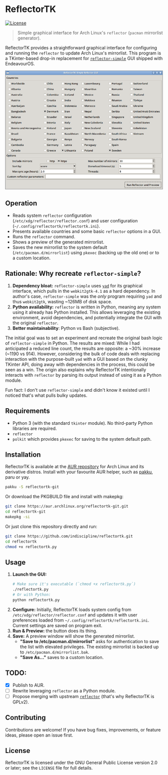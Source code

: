 # ReflectorTK
[![License](https://img.shields.io/badge/license-GPLv2-blue.svg)](LICENSE)
> Simple graphical interface for Arch Linux's `reflector` (`pacman` mirrorlist generator).

ReflectorTK provides a straightforward graphical interface for configuring and running the `reflector` to update Arch Linux's mirrorlist. This program is a TKinter-based drop-in replacement for [`reflector-simple`](https://github.com/endeavouros-team/PKGBUILDS/tree/master/reflector-simple) GUI shipped with EndeavourOS.

![ReflectorTK screenshot](screenshot.png)

## Operation

- Reads system `reflector` configuration (`/etc/xdg/reflector/reflector.conf`) and user configuration (`~/.config/reflectortk/reflectortk.ini`).
- Presents available countries and some basic `reflector` options in a GUI.
- Runs the `reflector` command.
- Shows a preview of the generated mirrorlist.
- Saves the new mirrorlist to the system default (`/etc/pacman.d/mirrorlist`) using `pkexec` (backing up the old one) or to a custom location.

## Rationale: Why recreate `reflector-simple`?

1.  **Dependency bloat:** `reflector-simple` uses [`yad`](https://github.com/v1cont/yad) for its graphical interface, which pulls in the `webkit2gtk-4.1` as a hard dependency. In author's case, `reflector-simple` was the *only* program requiring `yad` and thus `webkit2gtk`, wasting ~126MB of disk space.
2.  **Python availability:** `reflector` is written in Python, meaning any system using it already has Python installed. This allows leveraging the existing environment, avoid dependencies, and potentially integrate the GUI with the original `reflector`.
3. **Better maintainability**: Python vs Bash (subjective). 

The initial goal was to set an experiment and recreate the original bash logic of `reflector-simple` in Python. The results are mixed: While I had anticipated a reduced line count, the results are opposite: a ~30% increase (~1190 vs 914). However, considering the bulk of code deals with replacing interaction with the purpose-built `yad` with a GUI based on the clunky TKinter API, doing away with dependencies in the process, this could be seen as a win. The origin also explains why ReflectorTK intentionally interacts with `reflector` by parsing its output instead of using it as a Python module.

Fun fact: I don't use `reflector-simple` and didn't know it existed until I noticed that's what pulls bulky updates.

## Requirements

*   Python 3 (with the standard `tkinter` module). No third-party Python libraries are required.
*   `reflector`
*   `polkit` which provides `pkexec` for saving to the system default path.

## Installation

ReflectorTK is available at the [AUR repository](https://aur.archlinux.org/packages/reflectortk-git) for Arch Linux and its derivative distros. Install with your favourite AUR helper, such as [pakku](https://github.com/zqqw/pakku), paru or yay.

```bash
pakku -S reflectortk-git
```

Or download the PKGBUILD file and install with makepkg:

```bash
git clone https://aur.archlinux.org/reflectortk-git.git
cd reflectortk-git
makepkg -si
```

Or just clone this repository directly and run:

```bash
git clone https://github.com/indiscipline/reflectortk.git
cd reflectortk
chmod +x reflectortk.py
```

## Usage

1.  **Launch the GUI:**
    ```bash
    # Make sure it's executable (`chmod +x reflectortk.py`)
    ./reflectortk.py
    # Or with Python:
    python reflectortk.py
    ```
2.  **Configure:** Initially, ReflectorTK loads system config from `/etc/xdg/reflector/reflector.conf` and updates it with user preferences loaded from  `~/.config/reflectortk/reflectortk.ini`. Current settings are saved on program exit.
3.  **Run & Preview:** the button does its thing.
4.  **Save:** A preview window will show the generated mirrorlist.
    *   **"Save to /etc/pacman.d/mirrorlist"** asks for authentication to save the list with elevated privileges. The existing mirrorlist is backed up to `/etc/pacman.d/mirrorlist.bak`.
    *   **"Save As..."** saves to a custom location.

## TODO:

- [x] Publish to AUR.
- [ ] Rewrite leveraging `reflector` as a Python module.
- [ ] Propose merging with upstream [`reflector`](https://xyne.dev/projects/reflector/) (that's why ReflectorTK is GPLv2).

## Contributing

Contributions are welcome! If you have bug fixes, improvements, or feature ideas, please open an issue first.

## License

ReflectorTK is licensed under the GNU General Public License version 2.0 or later; see the `LICENSE` file for full details.
